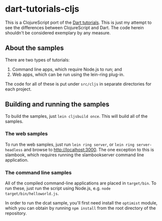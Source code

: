 dart-tutorials-cljs
===================

This is a ClojureScript port of the [Dart tutorials][dt].  This is just my attempt to see the differences between ClojureScript and Dart.  The code herein shouldn't be considered exemplary by any measure.

About the samples
-----------------

There are two types of tutorials:

1. Command line apps, which require Node.js to run; and
2. Web apps, which can be run using the lein-ring plug-in.

The code for all of these is put under `src/cljs` in separate directories for each project.

Building and running the samples
--------------------------------

To build the samples, just `lein cljsbuild once`.  This will build all of the samples.

### The web samples

To run the web samples, just run `lein ring server`, or `lein ring server-headless` and browse to [http://localhost:3000][lh].  The one exception to this is slambook, which requires running the slambookserver command line application.


### The command line samples

All of the compiled command-line applications are placed in `target/bin`.  To run these, just run the script using Node.js, e.g. `node target/bin/helloworld.js`.

In order to run the dcat sample, you'll first need install the `optimist` module, which you can obtain by running `npm install` from the root directory of the repository.

[dt]: https://www.dartlang.org/docs/tutorials/
[dt-code]: https://github.com/dart-lang/dart-tutorials-samples
[lh]: http://localhost:3000
